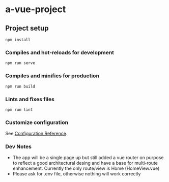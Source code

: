 # a-vue-project

## Project setup
```
npm install
```

### Compiles and hot-reloads for development
```
npm run serve
```

### Compiles and minifies for production
```
npm run build
```

### Lints and fixes files
```
npm run lint
```

### Customize configuration
See [Configuration Reference](https://cli.vuejs.org/config/).

### Dev Notes
- The app will be a single page up but still added a vue router on purpose to reflect a good architectural desing and have a base for multi-route enhancement. Currently the only route/view is Home (HomeView.vue)
- Please ask for .env file, otherwise nothing will work correctly
